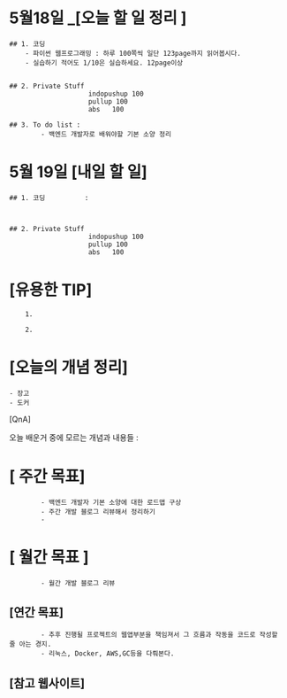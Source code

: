 # 5월18일 _[오늘 할 일 정리 ]

    ## 1. 코딩             
        - 파이썬 웹프로그래밍 : 하루 100쪽씩 일단 123page까지 읽어봅시다.
        - 실습하기 적어도 1/10은 실습하세요. 12page이상
                        

    ## 2. Private Stuff
                        indopushup 100
                        pullup 100
                        abs   100

    ## 3. To do list : 
            - 백엔드 개발자로 배워야할 기본 소양 정리 



# 5월 19일 [내일 할 일]    

    ## 1. 코딩          :
                        
                

    ## 2. Private Stuff    
                        indopushup 100  
                        pullup 100  
                        abs   100   

# [유용한 TIP]

        1. 

        2. 

# [오늘의 개념 정리]   

    - 장고
    - 도커 



[QnA]

오늘 배운거 중에 모르는 개념과 내용들 :





# [ 주간 목표]    
            - 백엔드 개발자 기본 소양에 대한 로드맵 구상
            - 주간 개발 블로그 리뷰해서 정리하기 
            -

# [ 월간 목표 ]       
            - 월간 개발 블로그 리뷰

## [연간 목표] 
            - 추후 진행될 프로젝트의 웹앱부분을 책임져서 그 흐름과 작동을 코드로 작성할 줄 아는 경지. 
            - 리눅스, Docker, AWS,GC등을 다뤄본다. 

## [참고 웹사이트]